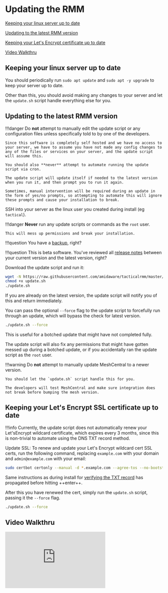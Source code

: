 # Updating the RMM

[Keeping your linux server up to date](#keeping-your-linux-server-up-to-date)

[Updating to the latest RMM version](#updating-to-the-latest-rmm-version)

[Keeping your Let's Encrypt certificate up to date](#keeping-your-lets-encrypt-certificate-up-to-date)

[Video Walkthru](#video-walkthru)

## Keeping your linux server up to date

You should periodically run `sudo apt update` and `sudo apt -y upgrade` to keep your server up to date.

Other than this, you should avoid making any changes to your server and let the `update.sh` script handle everything else for you.

## Updating to the latest RMM version

!!!danger
    Do __not__ attempt to manually edit the update script or any configuration files unless specifically told to by one of the developers.
    
    Since this software is completely self hosted and we have no access to your server, we have to assume you have not made any config changes to any of the files or services on your server, and the update script will assume this.
    
    You should also **never** attempt to automate running the update script via cron.
    
    The update script will update itself if needed to the latest version when you run it, and then prompt you to run it again.
    
    Sometimes, manual intervention will be required during an update in the form of yes/no prompts, so attempting to automate this will ignore these prompts and cause your installation to break.

SSH into your server as the linux user you created during install (eg `tactical`).

!!!danger
    __Never__ run any update scripts or commands as the `root` user.
    
    This will mess up permissions and break your installation.

!!!question
    You have a [backup](backup.md), right?

!!!question
    This is beta software. You've reviewed all [release notes](https://github.com/amidaware/tacticalrmm/releases) between your current version and the latest version, right?

Download the update script and run it:

```bash
wget -N https://raw.githubusercontent.com/amidaware/tacticalrmm/master/update.sh
chmod +x update.sh
./update.sh
```

If you are already on the latest version, the update script will notify you of this and return immediately.

You can pass the optional `--force` flag to the update script to forcefully run through an update, which will bypass the check for latest version.

```bash
./update.sh --force
```

This is useful for a botched update that might have not completed fully.

The update script will also fix any permissions that might have gotten messed up during a botched update, or if you accidentally ran the update script as the `root` user.

!!!warning
    Do __not__ attempt to manually update MeshCentral to a newer version.

    You should let the `update.sh` script handle this for you. 
    
    The developers will test MeshCentral and make sure integration does not break before bumping the mesh version.

## Keeping your Let's Encrypt SSL certificate up to date

!!!info
    Currently, the update script does not automatically renew your Let'sEncrypt wildcard certificate, which expires every 3 months, since this is non-trivial to automate using the DNS TXT record method.

Update SSL: To renew and update your Let's Encrypt wildcard cert SSL certs, run the following command, replacing `example.com` with your domain and `admin@example.com` with your email:

```bash
sudo certbot certonly --manual -d *.example.com --agree-tos --no-bootstrap --preferred-challenges dns -m admin@example.com --no-eff-email
```

Same instructions as during install for [verifying the TXT record](install_server.md#step-6---deploy-the-txt-record-in-your-dns-manager-for-letsencrypt-wildcard-certs) has propagated before hitting ++enter++.

After this you have renewed the cert, simply run the `update.sh` script, passing it the `--force` flag.

```bash
./update.sh --force
```

## Video Walkthru

<div class="video-wrapper">
  <iframe width="320" height="180" src="https://www.youtube.com/embed/ElUfQgesYs0" frameborder="0" allowfullscreen></iframe>
</div>
